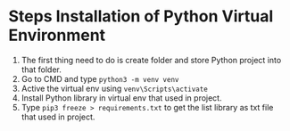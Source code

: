 # Steps Installation of Python Virtual Environment

1. The first thing need to do is create folder and store Python project into that folder.
2. Go to CMD and type `python3 -m venv venv`
4. Active the virtual env using `venv\Scripts\activate`
5. Install Python library in virtual env that used in project.
6. Type `pip3 freeze > requirements.txt` to get the list library as txt file that used in project. 
